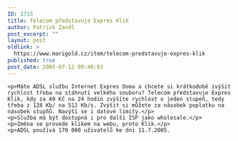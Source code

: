 ```yaml
---
ID: 1715
title: Telecom představuje Expres Klik
author: Patrick Zandl
post_excerpt: ""
layout: post
oldlink: >
  https://www.marigold.cz/item/telecom-predstavuje-expres-klik
published: true
post_date: 2005-07-12 09:46:03
---
```

	<p>Máte ADSL službu Internet Expres Doma a chcete si krátkodobě zvýšit rychlost třeba na stáhnutí velkého souboru? Telecom představuje Expres Klik, kdy za 49 Kč na 24 hodin zvýšíte rychlost o jeden stupeň, tedy třeba z 128 Kb/ na 512 Kb/s. Zvýšit si můžete za násobek poplatku na násobek stupňů. Navýší se i datové limity.</p>
	<p>Služba má být dostupná i pro další ISP jako wholesale.</p>
	<p>Změna se provede klikem na webu, proto Klik.</p>
	<p>ADSL používá 170 000 uživatelů ke dni 11.7.2005.
</p>